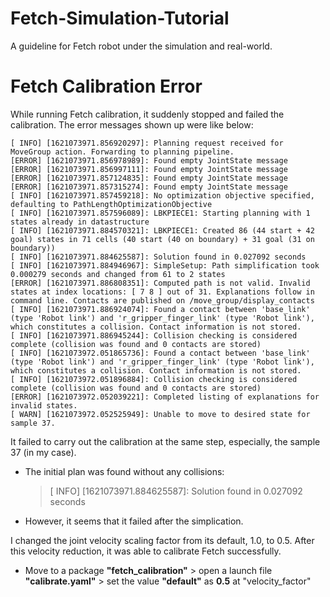 # Fetch-Simulation-Tutorial
A guideline for Fetch robot under the simulation and real-world.

# Fetch Calibration Error
While running Fetch calibration, it suddenly stopped and failed the calibration. The error messages shown up were like below:

~~~
[ INFO] [1621073971.856920297]: Planning request received for MoveGroup action. Forwarding to planning pipeline.
[ERROR] [1621073971.856978989]: Found empty JointState message
[ERROR] [1621073971.856997111]: Found empty JointState message
[ERROR] [1621073971.857124835]: Found empty JointState message
[ERROR] [1621073971.857315274]: Found empty JointState message
[ INFO] [1621073971.857459218]: No optimization objective specified, defaulting to PathLengthOptimizationObjective
[ INFO] [1621073971.857596089]: LBKPIECE1: Starting planning with 1 states already in datastructure
[ INFO] [1621073971.884570321]: LBKPIECE1: Created 86 (44 start + 42 goal) states in 71 cells (40 start (40 on boundary) + 31 goal (31 on boundary))
[ INFO] [1621073971.884625587]: Solution found in 0.027092 seconds
[ INFO] [1621073971.884946967]: SimpleSetup: Path simplification took 0.000279 seconds and changed from 61 to 2 states
[ERROR] [1621073971.886808351]: Computed path is not valid. Invalid states at index locations: [ 7 8 ] out of 31. Explanations follow in command line. Contacts are published on /move_group/display_contacts
[ INFO] [1621073971.886924074]: Found a contact between 'base_link' (type 'Robot link') and 'r_gripper_finger_link' (type 'Robot link'), which constitutes a collision. Contact information is not stored.
[ INFO] [1621073971.886945244]: Collision checking is considered complete (collision was found and 0 contacts are stored)
[ INFO] [1621073972.051865736]: Found a contact between 'base_link' (type 'Robot link') and 'r_gripper_finger_link' (type 'Robot link'), which constitutes a collision. Contact information is not stored.
[ INFO] [1621073972.051896884]: Collision checking is considered complete (collision was found and 0 contacts are stored)
[ERROR] [1621073972.052039221]: Completed listing of explanations for invalid states.
[ WARN] [1621073972.052525949]: Unable to move to desired state for sample 37.
~~~

It failed to carry out the calibration at the same step, especially, the sample 37 (in my case). 
- The initial plan was found without any collisions:
  > [ INFO] [1621073971.884625587]: Solution found in 0.027092 seconds
- However, it seems that it failed after the simplication.

I changed the joint velocity scaling factor from its default, 1.0, to 0.5. After this velocity reduction, it was able to calibrate Fetch successfully.
- Move to a package **"fetch_calibration"** > open a launch file **"calibrate.yaml"** > set the value **"default"** as **0.5** at "velocity_factor"
